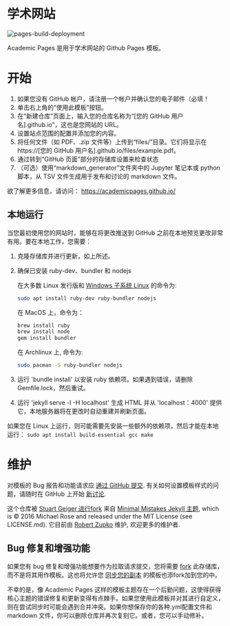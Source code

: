 # 学术网站

![pages-build-deployment](https://github.com/academicpages/academicpages.github.io/actions/workflows/pages/pages-build-deployment/badge.svg)

Academic Pages 是用于学术网站的 Github Pages 模板。

# 开始

1. 如果您没有 GitHub 帐户，请注册一个帐户并确认您的电子邮件（必填！
1. 单击右上角的“使用此模板”按钮。
1. 在“新建仓库”页面上，输入您的仓库名称为“[您的 GitHub 用户名].github.io”，这也是您网站的 URL。
1. 设置站点范围的配置并添加您的内容。
1. 将任何文件（如 PDF、.zip 文件等）上传到“files/”目录。它们将显示在 https://[您的 GitHub 用户名].github.io/files/example.pdf。
1. 通过转到“GitHub 页面”部分的存储库设置来检查状态
1. （可选）使用“markdown_generator”文件夹中的 Jupyter 笔记本或 python 脚本，从 TSV 文件生成用于发布和讨论的 markdown 文件。

欲了解更多信息，请访问： https://academicpages.github.io/

## 本地运行

当您最初使用您的网站时，能够在将更改推送到 GitHub 之前在本地预览更改非常有用。要在本地工作，您需要：

1. 克隆存储库并进行更新，如上所述。
1. 确保已安装 ruby-dev、bundler 和 nodejs
    
    在大多数 Linux 发行版和 [Windows 子系统 Linux](https://learn.microsoft.com/en-us/windows/wsl/about) 的命令为:
    ```bash
    sudo apt install ruby-dev ruby-bundler nodejs
    ```
    在 MacOS 上，命令为：
    ```bash
    brew install ruby
    brew install node
    gem install bundler
    ```
    在 Archlinux 上, 命令为:
    ```bash
    sudo pacman -S ruby-bundler nodejs
    ```
1. 运行 'bundle install' 以安装 ruby 依赖项。如果遇到错误，请删除 Gemfile.lock，然后重试。
1. 运行 'jekyll serve -l -H localhost' 生成 HTML 并从 'localhost：4000' 提供它，本地服务器将在更改时自动重建并刷新页面。

如果您在 Linux 上运行，则可能需要先安装一些额外的依赖项，然后才能在本地运行：
`sudo apt install build-essential gcc make`

# 维护

对模板的 Bug 报告和功能请求应 [通过 GitHub 提交](https://github.com/academicpages/academicpages.github.io/issues/new/choose). 有关如何设置模板样式的问题，请随时在 GitHub 上开始 [新讨论](https://github.com/academicpages/academicpages.github.io/discussions).

这个仓库被 [Stuart Geiger 进行fork](https://github.com/staeiou) 来自 [Minimal Mistakes Jekyll 主题](https://mmistakes.github.io/minimal-mistakes/), which is © 2016 Michael Rose and released under the MIT License (see LICENSE.md). 它目前由 [Robert Zupko](https://github.com/rjzupkoii) 维护, 欢迎更多的维护者.

## Bug 修复和增强功能

如果您有 bug 修复和增强功能想要作为拉取请求提交，您将需要 [fork](https://docs.github.com/en/pull-requests/collaborating-with-pull-requests/working-with-forks/fork-a-repo) 此存储库，而不是将其用作模板。这也将允许您 [同步您的副本](https://docs.github.com/en/pull-requests/collaborating-with-pull-requests/working-with-forks/syncing-a-fork) 的模板也添fork加到您的中。

不幸的是，像 Academic Pages 这样的模板主题存在一个后勤问题，这使得获得核心主题的错误修复和更新变得有点棘手。如果您使用此模板并对其进行自定义，则在尝试同步时可能会遇到合并冲突。如果你想保存你的各种.yml配置文件和 markdown 文件，你可以删除仓库并再次复刻它。或者，您可以手动修补。
